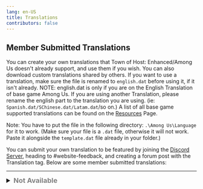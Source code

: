 ```yaml
---
lang: en-US
title: Translations
contributors: false
---
```


## Member Submitted Translations

You can create your own translations that Town of Host: Enhanced/Among Us doesn't already support, and use them if you wish. 
You can also download custom translations shared by others. If you want to use a translation, make sure the file is renamed to `english.dat` before using it, if it isn't already. 
NOTE: english.dat is only if you are on the English Translation of base game Among Us. If you are using another Translation, please rename the english part to the translation you are using. (ie: `Spanish.dat/SChinese.dat/Latam.dat`/so on.) 
A list of all base game supported translations can be found on the [Resources](./Resources.html) Page.

Note: You have to put the file in the following directory: `.\Among Us\Language` for it to work. (Make sure your file is a `.dat` file, otherwise it will not work. Paste it alongside the `template.dat` file already in your folder.)

You can submit your own translation to be featured by joining the [Discord Server](https://discord.gg/ten), heading to #website-feedback, and creating a forum post with the Translation tag.
Below are some member submitted translations:

---

<font size=4em>
<details>
<summary><b><font color=gray>Not Available</font></b></summary>

<b>This is a Work in Progress!</b><br>
You cannot currently download custom translations for your build of Town of Host: Enhanced as there are none currently available. This page will be updated once some Custom Translations are submitted.<br>
SUBMIT YOUR OWN in the #website-feedback channel using the `Custom Translation` Tag!

> Submitted by: Thou Mother
</details>
</font>
